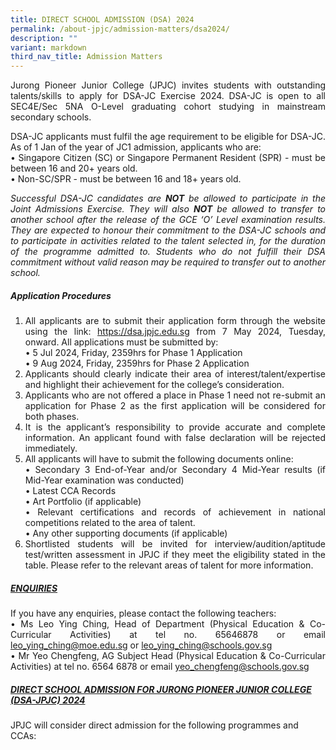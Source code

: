 ```yaml
---
title: DIRECT SCHOOL ADMISSION (DSA) 2024
permalink: /about-jpjc/admission-matters/dsa2024/
description: ""
variant: markdown
third_nav_title: Admission Matters
---
```

<div align="justify">	

<p>Jurong Pioneer Junior College (JPJC) invites students with outstanding talents/skills to apply for DSA-JC Exercise 2024. DSA-JC is open to all SEC4E/Sec 5NA O-Level graduating cohort studying in mainstream secondary schools. </p>

<p>DSA-JC applicants must fulfil the age requirement to be eligible for DSA-JC. As of 1 Jan of the year of JC1 admission, applicants who are:<br>
• Singapore Citizen (SC) or Singapore Permanent Resident (SPR) - must be between 16 and 20+ years old. <br>
•	Non-SC/SPR - must be between 16 and 18+ years old.</p>

<p><i>Successful DSA-JC candidates are <b>NOT</b> be allowed to participate in the Joint Admissions Exercise. They will also <b>NOT</b> be allowed to transfer to another school after the release of the GCE ‘O’ Level examination results. They are expected to honour their commitment to the DSA-JC schools and to participate in activities related to the talent selected in, for the duration of the programme admitted to. Students who do not fulfill their DSA commitment without valid reason may be required to transfer out to another school.</i>
	
</p>
	
<p></p><h5><b>Application Procedures</b></h5> 
<ol><li>All applicants are to submit their application form through the website using the link: <a href="https://dsa.jpjc.edu.sg"> https://dsa.jpjc.edu.sg</a> from 7 May 2024, Tuesday, onward.  All applications must be submitted by:<br>
•	5 Jul 2024, Friday, 2359hrs for Phase 1 Application<br>
•	9 Aug 2024, Friday, 2359hrs for Phase 2 Application


</li><li>Applicants should clearly indicate their area of interest/talent/expertise and highlight their achievement for the college’s consideration. 

</li><li>Applicants who are not offered a place in Phase 1 need not re-submit an application for Phase 2 as the first application will be considered for both phases. 

</li><li>It is the applicant’s responsibility to provide accurate and complete information. An applicant found with false declaration will be rejected immediately. <br>
</li><li>All applicants will have to submit the following documents online: <br>
•	Secondary 3 End-of-Year and/or Secondary 4 Mid-Year results (if Mid-Year examination was conducted) <br>
•	Latest CCA Records <br>
•	Art Portfolio (if applicable)<br> 
•	Relevant certifications and records of achievement in national competitions related to the area of talent.<br>
•	Any other supporting documents (if applicable)
</li><li>Shortlisted students will be invited for interview/audition/aptitude test/written assessment in JPJC if they meet the eligibility stated in the table. Please refer to the relevant areas of talent for more information.</li></ol><p></p>
	
<h5><b><u>ENQUIRIES</u></b></h5>	
<p>If you have any enquiries, please contact the following teachers:<br>
•	Ms Leo Ying Ching, Head of Department (Physical Education &amp; Co-Curricular Activities) at tel no. 65646878 or email <a href="mailto:leo_ying_ching@moe.edu.sg"> leo_ying_ching@moe.edu.sg</a> or <a href="mailto:leo_ying_ching@schools.gov.sg">leo_ying_ching@schools.gov.sg</a><br>
•	Mr Yeo Chengfeng, AG Subject Head (Physical Education &amp; Co-Curricular Activities) at tel no. 6564 6878 or email <a href="mailto:yeo_chengfeng@schools.gov.sg"> yeo_chengfeng@schools.gov.sg</a></p><p></p></div>

	
<h5><b><u>	DIRECT SCHOOL ADMISSION FOR JURONG PIONEER JUNIOR COLLEGE (DSA-JPJC) 2024 </u></b></h5>
<p>JPJC will consider direct admission for the following programmes and CCAs:</p>

	











<div hidden="">

<div align="justify">	
	
<p>	
Jurong Pioneer Junior College (JPJC) invites students with outstanding talents/skills to apply for DSA-JC Exercise 2024. Successful DSA-JC candidates will gain admission to JPJC in 2025 for their JC education if they meet the eligibility set by MOE for the two-year Junior College Course based on their GCE’O’ Level examinations results. </p>

<p>Our college will be offering the following DSA-JC Talent Areas for the potential students:</p>
	<ol><li><b>Language and Humanities</b></li>
		<ul><li>Chinese Language Elective Programme (CLEP)</li>
			<li>Malay Language Elective Programme (MLEP)</li>
<li>Humanities Programme</li> </ul>

<li><b>Science, Technology, Engineering and Mathematics</b></li>
<ul><li>Mathematics/Science</li></ul>
	
<li><b>Visual Arts, Design &amp; Media</b></li>
<ul><li>Art</li>
	<li>Film &amp; Photography</li></ul>

<li><b>Performing Arts</b></li>
<ul><li>Concert Band</li>
<li>Choir (Girls Only)</li>
<li>Chinese Orchestra</li></ul>

<li><b>Sports &amp; Games</b></li>
<ul><li>Basketball</li> 
<li>Floorball</li>
<li>Football (Boys Only)</li>
<li>Volleyball</li></ul></ol>

<p>More details about the application process for DSA-JC 2024 will be published on 6 May 2024 on the school website. Potential students may then refer to the school website for the DSA-JC timeline, application process, selection process and selection criteria. </p>
	
	
	
	
	
	
	
	
	
	
	
	
	
	
	
	
	
	
	
	
	
	
	
	
	
	
	
	
	
	
<div hidden="">		
<div align="justify">

<iframe scrolling="no" height="1200px" width="750px" src="https://docs.google.com/document/d/e/2PACX-1vS_OtLv3I_S2aX-9BgKHfc8T39eFCKAHbMe-8-can4HHbAGoJIEIAoMxAC9QOJREQ/pub?embedded=true"></iframe>
		
	
	
	
<p>Jurong Pioneer Junior College (JPJC) invites students with outstanding talents/skills to apply for DSA-JC Exercise 2024. DSA-JC is open to all SEC4E/Sec 5NA O-Level graduating cohort studying in mainstream secondary schools. Students from non-mainstream schools and those without O-Level results, regardless of nationality, may also apply for DSA-JC.</p>

<p>Please note that <em>successful DSA-JC candidates will <b>NOT</b> be allowed to participate in the Joint Admissions Exercise. They will also <b>NOT</b> be allowed to transfer to another school after the release of the GCE ‘O’ Level examination results. They are expected to honour their commitment to the DSA-JC schools.</em></p>

<h5>Application Procedures</h5>
<ol>
<li> All applicants are to submit their application form through the website using the link: <a href="https://dsa.jpjc.edu.sg/">https://dsa.jpjc.edu.sg</a> from <b>4 May 2023</b>, Thursday, onward. All applications must be submitted by	


<ul><li><b> 7 Jul 2023</b>, Friday, 2359hrs for <u>Phase 1</u> Application</li>
	<li> <b>16 Aug 2023</b>, Wednesday, 2359hrs for <u>Phase 2</u> Application</li></ul>

</li><li>Applicants should clearly indicate their area of interest/talent/expertise and highlight their achievement for the college’s consideration.</li>
<li>Applicants who are not offered a place in Phase 1 need not re-submit an application for Phase 2 as the first application will be considered for both phases.
</li>	
<li> It is the applicant’s responsibility to provide accurate and complete information. An applicant found with false declaration will be rejected immediately.	</li>
<li>All applicants will have to submit the following documents online:	</li>
<ul><li>Secondary 3 End-of-Year and/or Secondary 4 Mid-Year results (if Mid-Year examination was conducted)</li>
<li>Latest CCA Records</li>
<li>Art Portfolio (if applicable)</li>
<li>Relevant certifications and records of achievement in national competitions related to the area of talent</li>
<li>Any other supporting documents (if applicable)</li></ul>	
<li> Shortlisted students will be invited for interview/audition/aptitude test/written assessment in JPJC if they meet the eligibility stated in the table. Please refer to the relevant areas of talent for more information.</li>

<h5><u>ENQUIRIES</u></h5>
	
<p>If you have any enquiries, please contact the following teachers:	
</p><ul><li>Ms Leo Ying Ching, Head of Department (Physical Education &amp; Co-Curricular Activities) at tel no. <a href="tel:65646878">65646878</a> or email <a href="mailto:leo_ying_ching@moe.edu.sg">leo_ying_ching@moe.edu.sg</a> or <a href="mailto:leo_ying_ching@schools.gov.sg">leo_ying_ching@schools.gov.sg</a></li></ul>
	
<ul><li>Mr Yeo Chengfeng, Acting Subject Head (Physical Education &amp; Co-Curricular Activities) at tel no. 6564 6878 or email <a href="mailto:yeo_chengfeng@schools.gov.sg">yeo_chengfeng@schools.gov.sg</a></li></ul>

	
<h5><u>DIRECT SCHOOL ADMISSION FOR JURONG PIONEER JUNIOR COLLEGE (DSA-JPJC) 2023</u></h5>	
	
<p>JPJC will consider direct admission for the following programmes and CCAs:	
	

<iframe scrolling="no" height="5900px" width="800px" src="https://docs.google.com/document/d/e/2PACX-1vTbxqDE1r90HUysziIv8DIoxtqdktBhzsAm0jlIoUeTrh2e5lzXvlDPQyPPWKFk9Q/pub?embedded=true"></iframe>				

	


</p></ol></div></div></div></div>